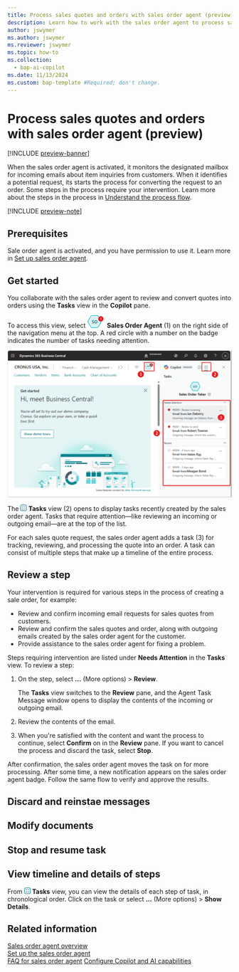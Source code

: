 ```yaml
---
title: Process sales quotes and orders with sales order agent (preview)
description: Learn how to work with the sales order agent to process sales quotes and orders.
author: jswymer
ms.author: jswymer
ms.reviewer: jswymer
ms.topic: how-to
ms.collection:
  - bap-ai-copilot
ms.date: 11/13/2024
ms.custom: bap-template #Required; don't change.
---
```

# Process sales quotes and orders with sales order agent (preview)

[!INCLUDE [preview-banner](~/../shared-content/shared/preview-includes/preview-banner.md)]

When the sales order agent is activated, it monitors the designated mailbox for incoming emails about item inquiries from customers. When it identifies a potential request, its starts the process for converting the request to an order. Some steps in the process require your intervention. Learn more about the steps in the process in [Understand the process flow](sales-order-agent.md#understand-the-general-flow).

[!INCLUDE [preview-note](~/../shared-content/shared/preview-includes/production-ready-preview-dynamics365.md)]

## Prerequisites

Sale order agent is activated, and you have permission to use it. Learn more in [Set up sales order agent](sales-order-agent-setup.md).

## Get started

You collaborate with the sales order agent to review and convert quotes into orders using the **Tasks** view in the **Copilot** pane.

To access this view, select ![Shows sales order agent icon with an open action.](media/soa-activated-number-icon.png) **Sales Order Agent** (1) on the right side of the navigation menu at the top. A red circle with a number on the badge indicates the number of tasks needing attention.  

![Shows the task view with steps](media/sot-task-view-callouts.png)

The ![Shows the task view icon](media/sot-task-view-icon.png) **Tasks** view (2) opens to display tasks recently created by the sales order agent. Tasks that require attention&mdash;like reviewing an incoming or outgoing email&mdash;are at the top of the list.  

For each sales quote request, the sales order agent adds a task (3) for tracking, reviewing, and processing the quote into an order. A task can consist of multiple steps that make up a timeline of the entire process.

## Review a step

Your intervention is required for various steps in the process of creating a sale order, for example:

- Review and confirm incoming email requests for sales quotes from customers.
- Review and confirm the sales quotes and order, along with outgoing emails created by the sales order agent for the customer.
- Provide assistance to the sales order agent for fixing a problem.

Steps requiring intervention are listed under **Needs Attention** in the **Tasks** view. To review a step: 

1. On the step, select **...** (More options) > **Review**.  

   The **Tasks** view switches to the **Review** pane, and the Agent Task Message window opens to display the contents of the incoming or outgoing email.  
1. Review the contents of the email. 
1. When you're satisfied with the content and want the process to continue, select **Confirm** on in the **Review** pane. If you want to cancel the process and discard the task, select **Stop**.

After confirmation, the sales order agent moves the task on for more processing. After some time, a new notification appears on the sales order agent badge. Follow the same flow to verify and approve the results.

## Discard and reinstae messages

## Modify documents


## Stop and resume task

## View timeline and details of steps

From ![Shows the task view icon](media/sot-task-view-icon.png) **Tasks** view, you can view the details of each step of task, in chronological order. Click on the task or select **...** (More options) > **Show Details**.  

## Related information

[Sales order agent overview](sales-order-agent.md)  
[Set up the sales order agent](sales-order-agent-setup.md)  
[FAQ for sales order agent](faqs-sales-order-taker-agent.md)
[Configure Copilot and AI capabilities](enable-ai.md)  